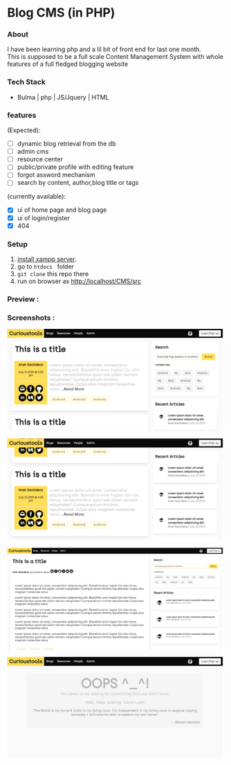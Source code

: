 # Blog CMS (in PHP)

### About
I have been learning php and a lil bit of front end for last one month.  
This is supposed to be a full scale Content Management System with whole features of a full fledged blogging website

### Tech Stack
- Bulma | php | JS/Jquery | HTML 



### features

(Expected):  

- [ ] dynamic blog retrieval from the db
- [ ] admin cms
- [ ] resource center
- [ ] public/private profile with editing feature
- [ ] forgot assword mechanism
- [ ] search by content, author,blog title or tags

(currently available):  

- [x] ui of home page and blog page
- [x] ui of login/register
- [x] 404

### Setup

1. [install xampp server](https://www.apachefriends.org/download.html).
2. go to `htdocs ` folder
3. `git clone` this repo there
4.  run on browser as [http://localhost/CMS/src ](http://localhost/CMS/src )

### Preview :



### Screenshots :

![](screenshots/s1.png)  

![](screenshots/s2.png)  

![](screenshots/s3.png)  

![](screenshots/s4.png)


